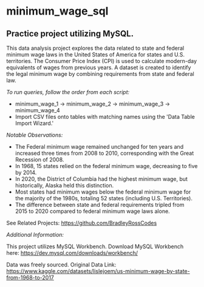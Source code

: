 # minimum_wage_sql

## Practice project utilizing MySQL.

This data analysis project explores the data related to state and federal minimum wage laws in the United States of America for states and U.S. territories. The Consumer Price Index (CPI) is used to calculate modern-day equivalents of wages from previous years. A dataset is created to identify the legal minimum wage by combining requirements from state and federal law.

*To run queries, follow the order from each script:*

 - minimum_wage_1 -> minimum_wage_2 -> minimum_wage_3 -> minimum_wage_4
 - Import CSV files onto tables with matching names using the 'Data Table Import Wizard.'


*Notable Observations:*
 - The Federal minimum wage remained unchanged for ten years and increased three times from 2008 to 2010, corresponding with the Great Recession of 2008.
 - In 1968, 15 states relied on the federal minimum wage, decreasing to five by 2014.
 - In 2020, the District of Columbia had the highest minimum wage, but historically, Alaska held this distinction.
 - Most states had minimum wages below the federal minimum wage for the majority of the 1980s, totaling 52 states (including U.S. Territories).
 - The difference between state and federal requirements tripled from 2015 to 2020 compared to federal minimum wage laws alone.


See Related Projects: https://github.com/BradleyRossCodes


*Additional Information:*

This project utilizes MySQL Workbench.
Download MySQL Workbench here: https://dev.mysql.com/downloads/workbench/

Data was freely sourced.
Original Data Link: https://www.kaggle.com/datasets/lislejoem/us-minimum-wage-by-state-from-1968-to-2017
